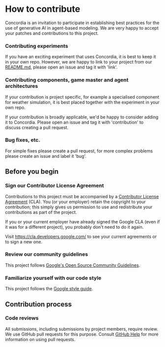 # How to contribute

Concordia is an invitation to participate in establishing best practices for the
use of generative AI in agent-based modeling. We are very happy to accept your
patches and contributions to this project.

### Contributing experiments

If you have an exciting experiment that uses Concordia, it is best to keep it
in your own repo. However, we are happy to link to your project from our
[README.md](README.md), please open an issue and tag it with 'link'.

### Contributing components, game master and agent architectures

If your contribution is project specific, for example a specialised component
for weather simulation, it is best placed together with the experiment in your
own repo. 

If your contribution is broadly applicable, we'd be happy to consider adding it
to Concordia. Please open an issue and tag it with 'contribution' to discuss
creating a pull request.

### Bug fixes, etc.

For simple fixes please create a pull request, for more complex problems please
create an issue and label it 'bug'.

## Before you begin

### Sign our Contributor License Agreement

Contributions to this project must be accompanied by a
[Contributor License Agreement](https://cla.developers.google.com/about) (CLA).
You (or your employer) retain the copyright to your contribution; this simply
gives us permission to use and redistribute your contributions as part of the
project.

If you or your current employer have already signed the Google CLA (even if it
was for a different project), you probably don't need to do it again.

Visit <https://cla.developers.google.com/> to see your current agreements or to
sign a new one.

### Review our community guidelines

This project follows
[Google's Open Source Community Guidelines](https://opensource.google/conduct/).

### Familiarize yourself with our code style

This project follows the
[Google style guide](https://google.github.io/styleguide/).

## Contribution process

### Code reviews

All submissions, including submissions by project members, require review. We
use GitHub pull requests for this purpose. Consult
[GitHub Help](https://help.github.com/articles/about-pull-requests/) for more
information on using pull requests.
